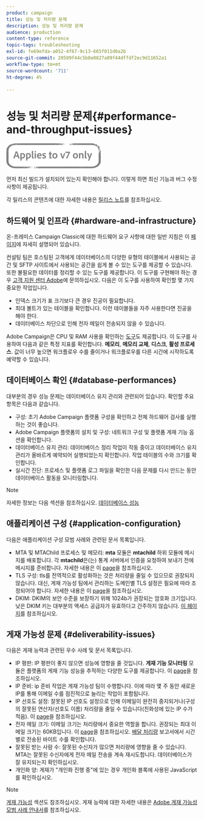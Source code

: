 ```yaml
---
product: campaign
title: 성능 및 처리량 문제
description: 성능 및 처리량 문제
audience: production
content-type: reference
topic-tags: troubleshooting
exl-id: fe69efda-a052-4f67-9c13-665f011d0a2b
source-git-commit: 20509f44c5b8e0827a09f44dffdf2ec9d11652a1
workflow-type: tm+mt
source-wordcount: '711'
ht-degree: 4%

---
```


# 성능 및 처리량 문제{#performance-and-throughput-issues}

![](../../assets/v7-only.svg)

먼저 최신 빌드가 설치되어 있는지 확인해야 합니다. 이렇게 하면 최신 기능과 버그 수정 사항이 제공됩니다.

각 릴리스의 콘텐츠에 대한 자세한 내용은 [릴리스 노트](../../rn/using/latest-release.md)를 참조하십시오.

## 하드웨어 및 인프라 {#hardware-and-infrastructure}

온-프레미스 Campaign Classic에 대한 하드웨어 요구 사항에 대한 일반 지침은 이 [페이지](https://helpx.adobe.com/kr/campaign/kb/hardware-sizing-guide.html)에 자세히 설명되어 있습니다.

컨설팅 팀은 호스팅된 고객에게 데이터베이스의 다양한 유형의 테이블에서 사용되는 공간 및 SFTP 사이트에서 사용되는 공간을 쉽게 볼 수 있는 도구를 제공할 수 있습니다. 또한 불필요한 데이터를 정리할 수 있는 도구를 제공합니다. 이 도구를 구현해야 하는 경우 [고객 지원 센터 Adobe](https://helpx.adobe.com/kr/enterprise/admin-guide.html/enterprise/using/support-for-experience-cloud.ug.html)에 문의하십시오. 다음은 이 도구를 사용하여 확인할 몇 가지 중요한 작업입니다.

* 인덱스 크기가 표 크기보다 큰 경우 진공이 필요합니다.
* 최대 볼트가 있는 테이블을 확인합니다. 이런 테이블들을 자주 사용한다면 진공을 해야 한다.
* 데이터베이스 차단으로 인해 전자 메일이 전송되지 않을 수 있습니다.

Adobe Campaign은 CPU 및 RAM 사용을 확인하는 [도구](../../production/using/monitoring-processes.md#manual-monitoring)도 제공합니다. 이 도구를 사용하여 다음과 같은 특정 지표를 확인합니다. **메모리**, **메모리 교체**, **디스크**, **활성 프로세스**. 값이 너무 높으면 워크플로우 수를 줄이거나 워크플로우를 다른 시간에 시작하도록 예약할 수 있습니다.

## 데이터베이스 확인 {#database-performances}

대부분의 경우 성능 문제는 데이터베이스 유지 관리와 관련되어 있습니다. 확인할 주요 항목은 다음과 같습니다.

* 구성: 초기 Adobe Campaign 플랫폼 구성을 확인하고 전체 하드웨어 검사를 실행하는 것이 좋습니다.
* Adobe Campaign 플랫폼의 설치 및 구성: 네트워크 구성 및 플랫폼 게재 기능 옵션을 확인합니다.
* 데이터베이스 유지 관리: 데이터베이스 정리 작업이 작동 중이고 데이터베이스 유지 관리가 올바르게 예약되어 실행되었는지 확인합니다. 작업 테이블의 수와 크기를 확인합니다.
* 실시간 진단: 프로세스 및 플랫폼 로그 파일을 확인한 다음 문제를 다시 만드는 동안 데이터베이스 활동을 모니터링합니다.

>[!NOTE]
>
>자세한 정보는 다음 섹션을 참조하십시오. [데이터베이스 성능](../../production/using/database-performances.md)

## 애플리케이션 구성 {#application-configuration}

다음은 애플리케이션 구성 모범 사례와 관련된 문서 목록입니다.

* MTA 및 MTAChild 프로세스 및 메모리: **mta** 모듈은 **mtachild** 하위 모듈에 메시지를 배포합니다. 각 **mtachild**&#x200B;은(는) 통계 서버에서 인증을 요청하여 보내기 전에 메시지를 준비합니다. 자세한 내용은 이 [page](../../installation/using/email-deliverability.md)을 참조하십시오.
* TLS 구성: tls를 전역적으로 활성화하는 것은 처리량을 줄일 수 있으므로 권장되지 않습니다. 대신, 게재 가능성 팀에서 관리하는 도메인별 TLS 설정은 필요에 따라 조정되어야 합니다. 자세한 내용은 이 [page](../../installation/using/email-deliverability.md#mx-configuration)을 참조하십시오.
* DKIM: DKIM의 보안 수준을 보장하기 위해 1024b가 권장되는 암호화 크기입니다. 낮은 DKIM 키는 대부분의 액세스 공급자가 유효하다고 간주하지 않습니다. [이 페이지](https://experienceleague.adobe.com/docs/deliverability-learn/deliverability-best-practice-guide/transition-process/infrastructure.html#authentication)를 참조하십시오.

## 게재 가능성 문제 {#deliverability-issues}

다음은 게재 능력과 관련된 우수 사례 및 문서 목록입니다.

* IP 평판: IP 평판이 좋지 않으면 성능에 영향을 줄 것입니다. **게재 기능 모니터링** 모듈은 플랫폼의 게재 기능 성능을 추적하는 다양한 도구를 제공합니다. 이 [page](../../delivery/using/monitoring-deliverability.md)을 참조하십시오.
* IP 준비: ip 준비 작업은 게재 가능성 팀이 수행합니다. 이에 따라 몇 주 동안 새로운 IP를 통해 이메일 수를 점진적으로 늘리는 작업이 포함됩니다.
* IP 선호도 설정: 잘못된 IP 선호도 설정으로 인해 이메일이 완전히 중지되거나(구성의 잘못된 연산자/선호도 이름) 처리량을 줄일 수 있습니다(친화성에 있는 IP 수가 적음). 이 [page](../../installation/using/email-deliverability.md#list-of-ip-addresses-to-use)을 참조하십시오.
* 전자 메일 크기: 이메일 크기는 처리량에서 중요한 역할을 합니다. 권장되는 최대 이메일 크기는 60KB입니다. 이 [page](https://helpx.adobe.com/legal/product-descriptions/campaign.html)을 참조하십시오. [배달 처리량](../../reporting/using/global-reports.md#delivery-throughput) 보고서에서 시간별로 전송된 바이트 수를 확인합니다.
* 잘못된 받는 사람 수: 잘못된 수신자가 많으면 처리량에 영향을 줄 수 있습니다. MTA는 잘못된 수신자에게 전자 메일 전송을 계속 재시도합니다. 데이터베이스가 잘 유지되는지 확인하십시오.
* 개인화 양: 게재가 &quot;개인화 진행 중&quot;에 있는 경우 개인화 블록에 사용된 JavaScript를 확인하십시오.

>[!NOTE]
>
>[게재 가능성](../../delivery/using/about-deliverability.md) 섹션도 참조하십시오. 게재 능력에 대한 자세한 내용은 [Adobe 게재 가능성 모범 사례 안내서](https://experienceleague.adobe.com/docs/deliverability-learn/deliverability-best-practice-guide/introduction.html?lang=ko)를 참조하십시오.
